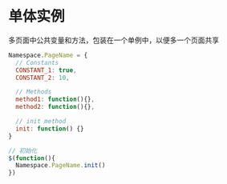 # 单体实例

多页面中公共变量和方法，包装在一个单例中，以便多一个页面共享

```javascript
Namespace.PageName = {
  // Constants
  CONSTANT_1: true,
  CONSTANT_2: 10,

  // Methods
  method1: function(){},
  method2: function(){},

  // init method
  init: function() {}
}

// 初始化
$(function(){
  Namespace.PageName.init()
})
```